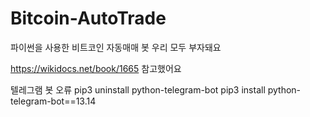 # Bitcoin-AutoTrade

파이썬을 사용한 비트코인 자동매매 봇
우리 모두 부자돼요

https://wikidocs.net/book/1665 참고했어요

텔레그램 봇 오류
pip3 uninstall python-telegram-bot
pip3 install python-telegram-bot==13.14
